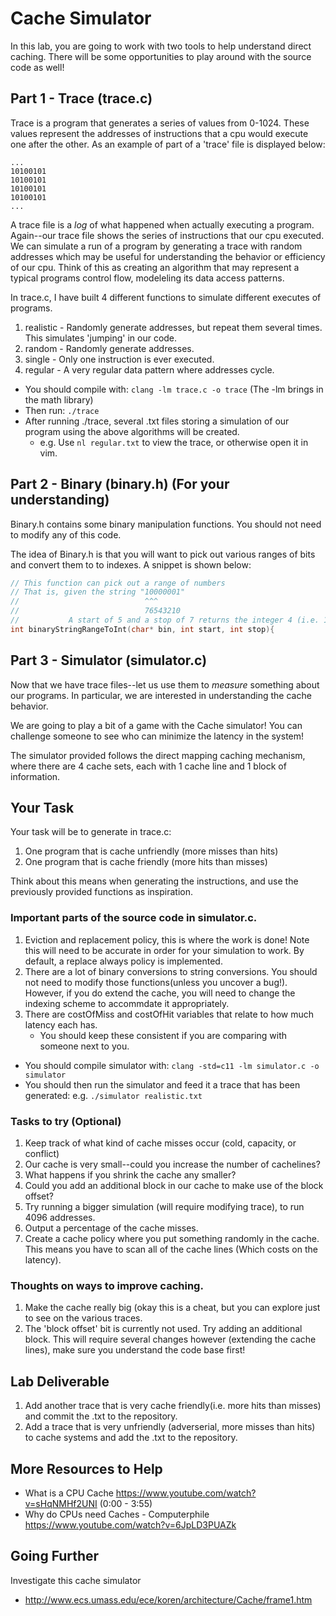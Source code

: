 # Cache Simulator

In this lab, you are going to work with two tools to help understand direct caching. There will be some opportunities to play around with the source code as well!

## Part 1 - Trace (trace.c)

Trace is a program that generates a series of values from 0-1024. These values represent the addresses of instructions that a cpu would execute one after the other. As an example of part of a 'trace' file is displayed below:

```
...
10100101
10100101
10100101
10100101
...
```

A trace file is a *log* of what happened when actually executing a program. Again--our trace file shows the series of instructions that our cpu executed. We can simulate a run of a program by generating a trace with random addresses which may be useful for understanding the behavior or efficiency of our cpu. Think of this as creating an algorithm that may represent a typical programs control flow, modeleling its data access patterns.

In trace.c, I have built 4 different functions to simulate different executes of programs.

1. realistic - Randomly generate addresses, but repeat them several times. This simulates 'jumping' in our code.
2. random - Randomly generate addresses.
3. single - Only one instruction is ever executed.
4. regular - A very regular data pattern where addresses cycle.

* You should compile with: `clang -lm trace.c -o trace` (The -lm brings in the math library)
* Then run: `./trace`
* After running ./trace, several .txt files storing a simulation of our program using the above algorithms will be created.
  * e.g. Use `nl regular.txt` to view the trace, or otherwise open it in vim.

## Part 2 - Binary (binary.h) (For your understanding)

Binary.h contains some binary manipulation functions. You should not need to modify any of this code.

The idea of Binary.h is that you will want to pick out various ranges of bits and convert them to to indexes. A snippet is shown below:

```c
// This function can pick out a range of numbers
// That is, given the string "10000001"
//                            ^^^
//                            76543210
//           A start of 5 and a stop of 7 returns the integer 4 (i.e. 100)
int binaryStringRangeToInt(char* bin, int start, int stop){
```

## Part 3 - Simulator (simulator.c)

Now that we have trace files--let us use them to *measure* something about our programs. In particular, we are interested in understanding the cache behavior.

We are going to play a bit of a game with the Cache simulator! You can challenge someone to see who can minimize the latency in the system!

The simulator provided follows the direct mapping caching mechanism, where there are 4 cache sets, each with 1 cache line and 1 block of information.

## Your Task

Your task will be to generate in trace.c:

1. One program that is cache unfriendly (more misses than hits)
2. One program that is cache friendly (more hits than misses)

Think about this means when generating the instructions, and use the previously provided functions as inspiration.

### Important parts of the source code in simulator.c.

1. Eviction and replacement policy, this is where the work is done! Note this will need to be accurate in order for your simulation to work. By default, a replace always policy is implemented.
2. There are a lot of binary conversions to string conversions. You should not need to modify those functions(unless you uncover a bug!). However, if you do extend the cache, you will need to change the indexing scheme to accommdate it appropriately.
3. There are costOfMiss and costOfHit variables that relate to how much latency each has. 
    - You should keep these consistent if you are comparing with someone next to you.

* You should compile simulator with: `clang -std=c11 -lm simulator.c -o simulator`
* You should then run the simulator and feed it a trace that has been generated: e.g. `./simulator realistic.txt`

### Tasks to try (Optional)

1. Keep track of what kind of cache misses occur (cold, capacity, or conflict)
2. Our cache is very small--could you increase the number of cachelines?
3. What happens if you shrink the cache any smaller?
4. Could you add an additional block in our cache to make use of the block offset?
5. Try running a bigger simulation (will require modifying trace), to run 4096 addresses.
6. Output a percentage of the cache misses.
7. Create a cache policy where you put something randomly in the cache. This means you have to scan all of the cache lines (Which costs on the latency).

### Thoughts on ways to improve caching.

1. Make the cache really big (okay this is a cheat, but you can explore just to see on the various traces.
2. The 'block offset' bit is currently not used. Try adding an additional block. This will require several changes however (extending the cache lines), make sure you understand the code base first!

## Lab Deliverable

1. Add another trace that is very cache friendly(i.e. more hits than misses) and commit the .txt to the repository.
2. Add a trace that is very unfriendly (adverserial, more misses than hits) to cache systems and add the .txt to the repository.

## More Resources to Help

* What is a CPU Cache https://www.youtube.com/watch?v=sHqNMHf2UNI (0:00 - 3:55)
* Why do CPUs need Caches - Computerphile https://www.youtube.com/watch?v=6JpLD3PUAZk

## Going Further

Investigate this cache simulator
* http://www.ecs.umass.edu/ece/koren/architecture/Cache/frame1.htm
